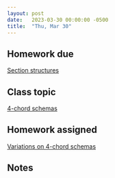 ```yaml
---
layout: post
date:   2023-03-30 00:00:00 -0500
title:  "Thu, Mar 30"
---
```


## Homework due

[Section structures](https://viva.pressbooks.pub/openmusictheory/chapter/melody-and-phrasing/#assignments)

## Class topic

[4-chord schemas](https://viva.pressbooks.pub/openmusictheory/chapter/4-chord-schemas/)

## Homework assigned

[Variations on 4-chord schemas](https://viva.pressbooks.pub/openmusictheory/chapter/4-chord-schemas/#assignments)

## Notes

